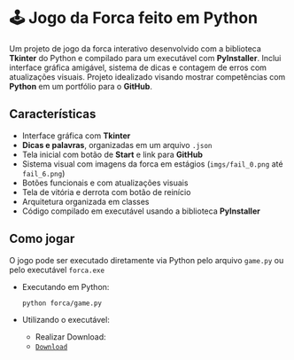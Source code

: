 # 🕹️ Jogo da Forca feito em Python

Um projeto de jogo da forca interativo desenvolvido com a biblioteca **Tkinter** do Python e compilado para um executável com **PyInstaller**. Inclui interface gráfica amigável, sistema de dicas e contagem de erros com atualizações visuais. Projeto idealizado visando mostrar competências com **Python** em um portfólio para o **GitHub**.

## Características

* Interface gráfica com **Tkinter**
* **Dicas e palavras**, organizadas em um arquivo `.json`
* Tela inicial com botão de **Start** e link para **GitHub**
* Sistema visual com imagens da forca em estágios (`imgs/fail_0.png` até `fail_6.png`)
* Botões funcionais e com atualizações visuais
* Tela de vitória e derrota com botão de reinício
* Arquitetura organizada em classes
* Código compilado em executável usando a biblioteca **PyInstaller**

## Como jogar
O jogo pode ser executado diretamente via Python pelo arquivo `game.py` ou pelo executável `forca.exe`
  * Executando em Python:
  
    ```
    python forca/game.py
    ```
  * Utilizando o executável:
    - Realizar Download:
    - 
      [`Download`](https://github.com/oziel-fc/Jogo_da_Forca/releases/download/v1.0/forca.zip)
